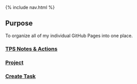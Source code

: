 {% include nav.html %}

## Purpose

To organize all of my individual GitHub Pages into one place.

### [TPS Notes & Actions](https://punarvasus.github.io/DataStructures/tps)

### [Project](https://punarvasus.github.io/DataStructures/project)

### [Create Task](https://punarvasus.github.io/DataStructures/createtask)